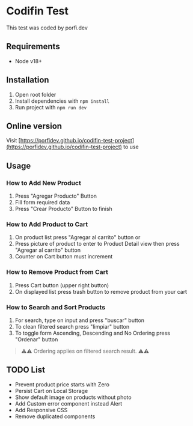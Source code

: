 # Codifin Test

This test was coded by porfi.dev

## Requirements

* Node v18+

## Installation

1. Open root folder
2. Install dependencies with `npm install`
3. Run project with `npm run dev`

## Online version 

Visit [https://porfidev.github.io/codifin-test-project](https://porfidev.github.io/codifin-test-project) to use 

## Usage

### How to Add New Product

1. Press "Agregar Producto" Button
2. Fill form required data
3. Press "Crear Producto" Button to finish

### How to Add Product to Cart

1. On product list press "Agregar al carrito" button or
2. Press picture of product to enter to Product Detail view then press "Agregar al carrito" button
3. Counter on Cart button must increment

### How to Remove Product from Cart

1. Press Cart button (upper right button)
2. On displayed list press trash button to remove product from your cart

### How to Search and Sort Products

1. For search, type on input and press "buscar" button
2. To clean filtered search press "limpiar" button
3. To toggle form Ascending, Descending and No Ordering press "Ordenar" button

> ⚠️⚠️ Ordering applies on filtered search result. ⚠️⚠️



## TODO List
* Prevent product price starts with Zero
* Persist Cart on Local Storage
* Show default image on products without photo
* Add Custom error component instead Alert
* Add Responsive CSS
* Remove duplicated components
